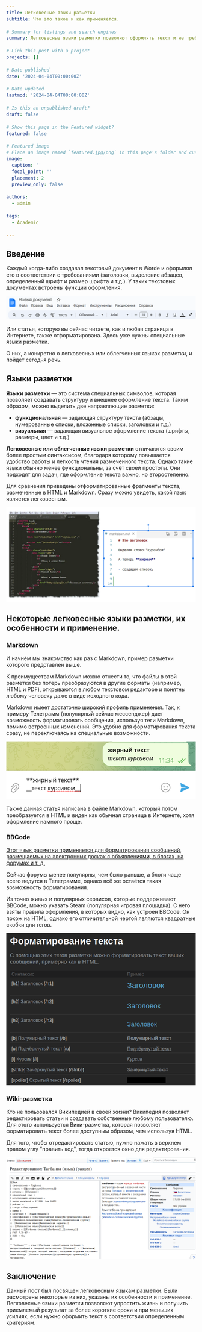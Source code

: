 ```yaml
---
title: Легковесные языки разметки
subtitle: Что это такое и как применяется.

# Summary for listings and search engines
summary: Легковесные языки разметки позволяют оформлять текст и не требует долгого изучения.

# Link this post with a project
projects: []

# Date published
date: '2024-04-04T00:00:00Z'

# Date updated
lastmod: '2024-04-04T00:00:00Z'

# Is this an unpublished draft?
draft: false

# Show this page in the Featured widget?
featured: false

# Featured image
# Place an image named `featured.jpg/png` in this page's folder and customize its options here.
image:
  caption: ''
  focal_point: ''
  placement: 2
  preview_only: false

authors:
  - admin

tags:
  - Academic

---
```



## Введение

Каждый когда-либо создавал текстовый документ в Wordе и оформлял его в соответствии с требованиями (заголовки, выделение абзацев, определенный шрифт и размер шрифта и т.д.). У таких текстовых документах встроены функции оформления.

![png](word.png)

Или статья, которую вы сейчас читаете, как и любая страница в Интернете, также отформатирована. Здесь уже нужны специальные языки разметки. 

О них, а конкретно о легковесных или облегченных языках разметки, и пойдет сегодня речь.

## Языки разметки

**Языки разметки** — это система специальных символов, которая позволяет создавать структуру и внешнее оформление текста. Таким образом, можно выделить две направляющие разметки: 

   - **функциональная** — задающая структуру текста (абзацы, нумерованные списки, вложенные списки, заголовки и т.д.)
   - **визуальная** — задающая визуальное оформление текста (шрифты, размеры, цвет и т.д.)
   
**Легковесные или облегченные языки разметки** отличаются своим более простым синтаксисом, благодаря которому повышается удобство работы и легкость чтения размеченного текста. Однако такие языки обычно менее функциональны, за счёт своей простоты. Они подходят для задач, где оформление текста важно, но второстепенно.

Для сравнения приведены отформатированные фрагменты текста, размеченные в HTML и Markdown. Сразу можно увидеть, какой язык является легковесным. 

![png](vs.png)


## Некоторые легковесные языки разметки, их особенности и применение.

### Markdown

И начнём мы знакомство как раз с Markdown, пример разметки которого представлен выше. 

К преимуществам Markdown можно отнести то, что файлы в этой разметки без потерь преобразуются в другие форматы (например, HTML и PDF), открываются в любом текстовом редакторе и понятны любому человеку даже в виде исходного кода.

Markdown имеет достаточно широкий профиль применения. Так, к примеру Телеграмм (популярный сейчас мессенджер) дает возможность форматировать сообщения, используя теги Markdown, помимо встроенных изменений. Это удобно для форматирования текста сразу, не переключаясь на специальные возможности. 

![png](tg.png)

Также данная статья написана в файле Markdown, который потом преобразуется в HTML и виден как обычная страница в Интернете, хотя оформление намного проще. 

### BBCode

[Этот язык разметки применяется для форматирования сообщений, размещаемых на электронных досках с объявлениями, в блогах, на форумах и т. д.](https://lred.ru/spravochnik/35455-razmetka)

Сейчас форумы менее популярны, чем было раньше, а блоги чаще всего ведутся в Телеграмме, однако всё же остаётся такая возможность форматирования.

Из точно живых и популярных сервисов, которые поддерживают BBCode, можно указать Steam (популярная игровая площадка). С него взяты правила оформления, в которых видно, как устроен BBCode. Он похож на HTML, однако его отличительной чертой являются квадратные скобки для тегов.

![png](bbcode.png)

### Wiki-разметка

Кто не пользовался Википедией в своей жизни? Википедия позволяет редактировать статьи и создавать собственные любому пользователю. Для этого используется Вики-разметка, которая позволяет форматировать текст более доступным образом, чем используя HTML. 

Для того, чтобы отредактировать статью, нужно нажать в верхнем правом углу "править код", тогда откроется окно для редактирования.

![png](wiki.png)


## Заключение

Данный пост был посвящен легковесным языкам разметки. Были расмотрены некоторые из них, указаны их особенности и применение. Легковесные языки разметки позволяют упростить жизнь и получить приемлемый результат за более короткие сроки и при меньших усилиях, если нужно оформить текст в соответствии определенным критериям.


